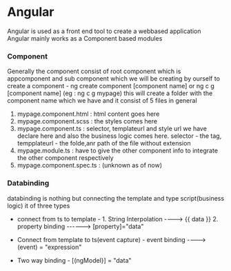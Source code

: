 # Angular

Angular is used as a front end tool to create a webbased application
Angular mainly works as a Component based modules

### Component 
Generally the component consist of root component which is appcomponent and sub component which we will be creating by ourself
to create a component       -  ng create component [component name] or ng c g [component name] (eg : ng c g mypage)
this will create a folder with the component name which we have and it consist of 5 files in general
1. mypage.component.html : html content goes here
2. mypage.component.scss :  the styles comes here
3. mypage.component.ts : selector, templateurl and style url we have declare here and also the business logic comes here. selector - the tag, tempplateurl - the folde,anr path of the file without extension
4. mypage.module.ts : have to give the other component info to integrate the other component respectively
5. mypage.component.spec.ts : (unknown as of now)

### Databinding
databinding is nothing but connecting the template and type script(business logic)
it of three types
* connect from ts to template - 1. String Interpolation   ---->  {{ data }}
                                2. property binding     ------>  [property]="data"
 
* Connect from template to ts(event capture) - event binding  ----> (event) = "expression"
* Two way binding  - [(ngModel}] = "data"

                             

